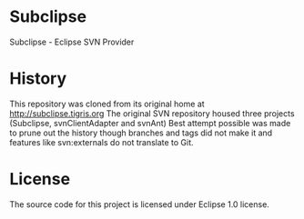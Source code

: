 # Subclipse
Subclipse - Eclipse SVN Provider

# History
This repository was cloned from its original home at http://subclipse.tigris.org
The original SVN repository housed three projects (Subclipse, svnClientAdapter and svnAnt)
Best attempt possible was made to prune out the history though branches and tags did not
make it and features like svn:externals do not translate to Git.

# License
The source code for this project is licensed under Eclipse 1.0 license.
